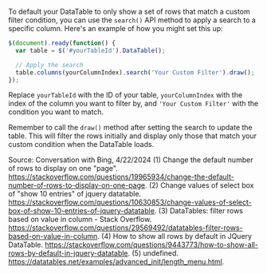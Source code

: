 To default your DataTable to only show a set of rows that match a custom filter condition, you can use the `search()` API method to apply a search to a specific column. Here's an example of how you might set this up:

```javascript
$(document).ready(function() {
  var table = $('#yourTableId').DataTable();

  // Apply the search
  table.columns(yourColumnIndex).search('Your Custom Filter').draw();
});
```

Replace `yourTableId` with the ID of your table, `yourColumnIndex` with the index of the column you want to filter by, and `'Your Custom Filter'` with the condition you want to match.

Remember to call the `draw()` method after setting the search to update the table. This will filter the rows initially and display only those that match your custom condition when the DataTable loads.

Source: Conversation with Bing, 4/22/2024
(1) Change the default number of rows to display on one "page". https://stackoverflow.com/questions/19965934/change-the-default-number-of-rows-to-display-on-one-page.
(2) Change values of select box of "show 10 entries" of jquery datatable. https://stackoverflow.com/questions/10630853/change-values-of-select-box-of-show-10-entries-of-jquery-datatable.
(3) DataTables: filter rows based on value in column - Stack Overflow. https://stackoverflow.com/questions/29569492/datatables-filter-rows-based-on-value-in-column.
(4) How to show all rows by default in JQuery DataTable. https://stackoverflow.com/questions/9443773/how-to-show-all-rows-by-default-in-jquery-datatable.
(5) undefined. https://datatables.net/examples/advanced_init/length_menu.html.